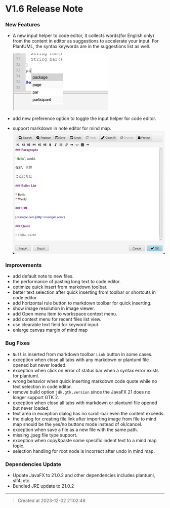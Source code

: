 # V1.6 Release Note

### New Features

* A new input helper to code editor, it collects words(for English only) from the content in editor as suggestions to accelerate your input. For PlantUML, the syntax keywords are in the suggestions list as well.

	![v1.6_input_helper.jpg](v1.6_input_helper.jpg)


* add new preference option to toggle the input helper for code editor.
* support markdown in note editor for mind map.
	![v1.6_markdown_support_in_mmd.jpg](v1.6_markdown_support_in_mmd.jpg)

### Improvements

* add default note to new files.
* the performance of pasting long text to code editor.
* optimize quick insert from markdown toolbar.
* better text selection after quick inserting from toolbar or shortcuts in code editor.
* add horizontal rule button to markdown toolbar for quick inserting.
* show image resolution in image viewer.
* add Open menu item to workspace context menu.
* add context menu for recent files list view.
* use clearable text field for keyword input.
* enlarge canvas margin of mind map

### Bug Fixes

* `Null` is inserted from markdown toolbar `Link` button in some cases.
* exception when close all tabs with any markdown or plantuml file opened but never loaded. 
* exception when click on error of status bar when a syntax error exists for plantuml. 
* wrong behavior when quick inserting markdown code quote while no text selection in code editor. 
* remove build option `jdk.gtk.version` since the JavaFX 21 does no longer support GTK 2. 
* exception when close all tabs with markdown or plantuml file opened but never loaded. 
* text area in exception dialog has no scroll-bar even the content exceeds.
* the dialog for creating file link after importing image from file to mind map should be the yes/no buttons mode instead of ok/cancel. 
* exception when save a file as a new file with the same path. 
* missing .jpeg file type support. 
* exception when copy&paste some specific indent text to a mind map topic.
* selection handling for root node is incorrect after undo in mind map. 


### Dependencies Update

* Update JavaFX to 21.0.2 and other dependencies includes plantuml, slf4j etc.
* Bundled JRE update to 21.0.2


---
> Created at 2023-12-02 21:02:48

